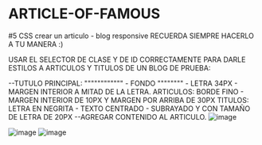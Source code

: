 # ARTICLE-OF-FAMOUS
#5 CSS crear un articulo - blog responsive
RECUERDA SIEMPRE HACERLO A TU MANERA :)

USAR EL SELECTOR DE CLASE Y DE ID CORRECTAMENTE
PARA DARLE ESTILOS A ARTICULOS Y TITULOS
DE UN BLOG DE PRUEBA:

--TUTULO PRINCIPAL: """""""""""" - FONDO """""""" - LETRA 34PX - MARGEN INTERIOR A MITAD DE LA LETRA.
ARTICULOS: BORDE FINO - MARGEN INTERIOR DE 10PX Y MARGEN POR ARRIBA DE 30PX 
TITULOS: LETRA EN NEGRITA - TEXTO CENTRADO - SUBRAYADO Y CON TAMAÑO DE LETRA DE 20PX
--AGREGAR CONTENIDO AL ARTICULO.
![image](https://github.com/JhojanBinary/ARTICLE-OF-FAMOUS/assets/102551448/2320ad72-1e35-42bd-88c6-1f447a81fe80)

![image](https://github.com/JhojanBinary/ARTICLE-OF-FAMOUS/assets/102551448/1b229ecf-069a-47ed-9749-b4d30a029a07)
![image](https://github.com/JhojanBinary/ARTICLE-OF-FAMOUS/assets/102551448/ef935237-133a-4024-9379-54fda062d2d2)
